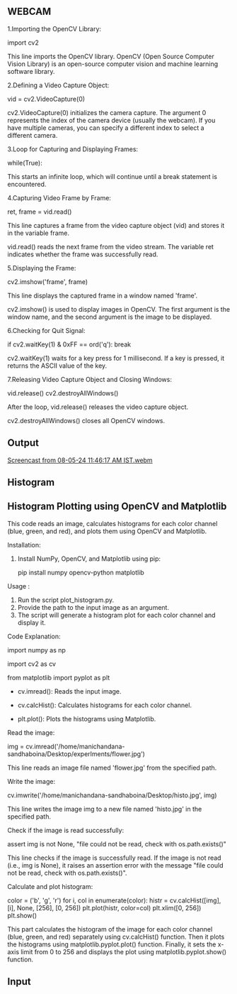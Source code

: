 ## WEBCAM 

1.Importing the OpenCV Library:

import cv2 

This line imports the OpenCV library. OpenCV (Open Source Computer Vision Library) is an open-source computer vision and machine learning software library.

2.Defining a Video Capture Object:

vid = cv2.VideoCapture(0) 

cv2.VideoCapture(0) initializes the camera capture. The argument 0 represents the index of the camera device (usually the webcam). If you have multiple cameras, you can specify a different index to select a different camera.

3.Loop for Capturing and Displaying Frames:

while(True):

This starts an infinite loop, which will continue until a break statement is encountered.

4.Capturing Video Frame by Frame:

ret, frame = vid.read()

This line captures a frame from the video capture object (vid) and stores it in the variable frame.
    
vid.read() reads the next frame from the video stream. The variable ret indicates whether the frame was successfully read.

5.Displaying the Frame:

cv2.imshow('frame', frame)

This line displays the captured frame in a window named 'frame'.

cv2.imshow() is used to display images in OpenCV. The first argument is the window name, and the second argument is the image to be displayed.

6.Checking for Quit Signal:

if cv2.waitKey(1) & 0xFF == ord('q'):
    break

cv2.waitKey(1) waits for a key press for 1 millisecond. If a key is pressed, it returns the ASCII value of the key.

7.Releasing Video Capture Object and Closing Windows:

vid.release()
cv2.destroyAllWindows()

After the loop, vid.release() releases the video capture object.
    
     
cv2.destroyAllWindows() closes all OpenCV windows.


## Output

[Screencast from 08-05-24 11:46:17 AM IST.webm](https://github.com/Manichandanasandaboina/Task/assets/169050542/e620fc60-c5f1-4258-95d2-8385c5a9fd25)









## Histogram

## Histogram Plotting using OpenCV and Matplotlib

This code reads an image, calculates histograms for each color channel (blue, green, and red), and plots them using OpenCV and Matplotlib.

Installation:

1. Install NumPy, OpenCV, and Matplotlib using pip:

   pip install numpy opencv-python matplotlib

Usage :

1. Run the script plot_histogram.py.
2. Provide the path to the input image as an argument.
3. The script will generate a histogram plot for each color channel and display it.
   
   
Code Explanation:

import numpy as np

import cv2 as cv

from matplotlib import pyplot as plt

- cv.imread(): Reads the input image.
  
- cv.calcHist(): Calculates histograms for each color channel.
  
- plt.plot(): Plots the histograms using Matplotlib.

Read the image:

img = cv.imread('/home/manichandana-sandhaboina/Desktop/experIments/flower.jpg')

This line reads an image file named 'flower.jpg' from the specified path.

Write the image:

cv.imwrite('/home/manichandana-sandhaboina/Desktop/histo.jpg', img)

This line writes the image img to a new file named 'histo.jpg' in the specified path.

Check if the image is read successfully:

assert img is not None, "file could not be read, check with os.path.exists()"

This line checks if the image is successfully read. If the image is not read (i.e., img is None), it raises an assertion error with the message "file could not be read, check with os.path.exists()".

Calculate and plot histogram:

color = ('b', 'g', 'r')
for i, col in enumerate(color):
    histr = cv.calcHist([img], [i], None, [256], [0, 256])
    plt.plot(histr, color=col)
    plt.xlim([0, 256])
plt.show()

This part calculates the histogram of the image for each color channel (blue, green, and red) separately using cv.calcHist() function. Then it plots the histograms using matplotlib.pyplot.plot() function. Finally, it sets the x-axis limit from 0 to 256 and displays the plot using matplotlib.pyplot.show() function.

## Input 

